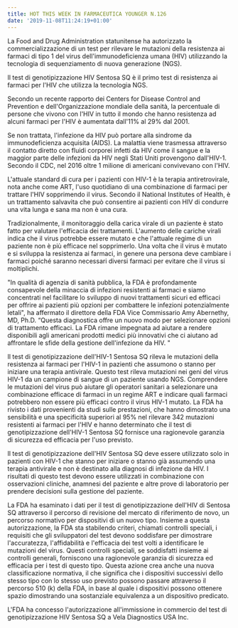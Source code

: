 ```yaml
---
title: HOT THIS WEEK IN FARMACEUTICA YOUNGER N.126
date: '2019-11-08T11:24:19+01:00'
---
```

La Food and Drug Administration statunitense ha autorizzato la commercializzazione di un test per rilevare le mutazioni della resistenza ai farmaci di tipo 1 del virus dell'immunodeficienza umana (HIV) utilizzando la tecnologia di sequenziamento di nuova generazione (NGS). 

Il test di genotipizzazione HIV Sentosa SQ è il primo test di resistenza ai farmaci per l'HIV che utilizza la tecnologia NGS.

Secondo un recente rapporto dei Centers for Disease Control and Prevention e dell'Organizzazione mondiale della sanità, la percentuale di persone che vivono con l'HIV in tutto il mondo che hanno resistenza ad alcuni farmaci per l'HIV è aumentata dall'11% al 29% dal 2001.

Se non trattata, l'infezione da HIV può portare alla sindrome da immunodeficienza acquisita (AIDS). La malattia viene trasmessa attraverso il contatto diretto con fluidi corporei infetti da HIV come il sangue e la maggior parte delle infezioni da HIV negli Stati Uniti provengono dall'HIV-1. Secondo il CDC, nel 2016 oltre 1 milione di americani convivevano con l'HIV.

L'attuale standard di cura per i pazienti con HIV-1 è la terapia antiretrovirale, nota anche come ART, l'uso quotidiano di una combinazione di farmaci per trattare l'HIV sopprimendo il virus. Secondo il National Institutes of Health, è un trattamento salvavita che può consentire ai pazienti con HIV di condurre una vita lunga e sana ma non è una cura.

Tradizionalmente, il monitoraggio della carica virale di un paziente è stato fatto per valutare l'efficacia dei trattamenti. L'aumento delle cariche virali indica che il virus potrebbe essere mutato e che l'attuale regime di un paziente non è più efficace nel sopprimerlo. Una volta che il virus è mutato e si sviluppa la resistenza ai farmaci, in genere una persona deve cambiare i farmaci poiché saranno necessari diversi farmaci per evitare che il virus si moltiplichi.

"In qualità di agenzia di sanità pubblica, la FDA è profondamente consapevole della minaccia di infezioni resistenti ai farmaci e siamo concentrati nel facilitare lo sviluppo di nuovi trattamenti sicuri ed efficaci per offrire ai pazienti più opzioni per combattere le infezioni potenzialmente letali", ha affermato il direttore della FDA Vice Commissario Amy Abernethy, MD, Ph.D. “Questa diagnostica offre un nuovo modo per selezionare opzioni di trattamento efficaci. La FDA rimane impegnata ad aiutare a rendere disponibili agli americani prodotti medici più innovativi che ci aiutano ad affrontare le sfide della gestione dell'infezione da HIV. "

Il test di genotipizzazione dell'HIV-1 Sentosa SQ rileva le mutazioni della resistenza ai farmaci per l'HIV-1 in pazienti che assumono o stanno per iniziare una terapia antivirale. Questo test rileva mutazioni nei geni del virus HIV-1 da un campione di sangue di un paziente usando NGS. Comprendere le mutazioni del virus può aiutare gli operatori sanitari a selezionare una combinazione efficace di farmaci in un regime ART e indicare quali farmaci potrebbero non essere più efficaci contro il virus HIV-1 mutato. La FDA ha rivisto i dati provenienti da studi sulle prestazioni, che hanno dimostrato una sensibilità e una specificità superiori al 95% nel rilevare 342 mutazioni resistenti ai farmaci per l'HIV e hanno determinato che il test di genotipizzazione dell'HIV-1 Sentosa SQ fornisce una ragionevole garanzia di sicurezza ed efficacia per l'uso previsto.

Il test di genotipizzazione dell'HIV Sentosa SQ deve essere utilizzato solo in pazienti con HIV-1 che stanno per iniziare o stanno già assumendo una terapia antivirale e non è destinato alla diagnosi di infezione da HIV. I risultati di questo test devono essere utilizzati in combinazione con osservazioni cliniche, anamnesi del paziente e altre prove di laboratorio per prendere decisioni sulla gestione del paziente.

La FDA ha esaminato i dati per il test di genotipizzazione dell'HIV di Sentosa SQ attraverso il percorso di revisione del mercato di riferimento de novo, un percorso normativo per dispositivi di un nuovo tipo. Insieme a questa autorizzazione, la FDA sta stabilendo criteri, chiamati controlli speciali, i requisiti che gli sviluppatori del test devono soddisfare per dimostrare l'accuratezza, l'affidabilità e l'efficacia dei test volti a identificare le mutazioni del virus. Questi controlli speciali, se soddisfatti insieme ai controlli generali, forniscono una ragionevole garanzia di sicurezza ed efficacia per i test di questo tipo. Questa azione crea anche una nuova classificazione normativa, il che significa che i dispositivi successivi dello stesso tipo con lo stesso uso previsto possono passare attraverso il percorso 510 (k) della FDA, in base al quale i dispositivi possono ottenere spazio dimostrando una sostanziale equivalenza a un dispositivo predicato.

L'FDA ha concesso l'autorizzazione all'immissione in commercio del test di genotipizzazione HIV Sentosa SQ a Vela Diagnostics USA Inc.
